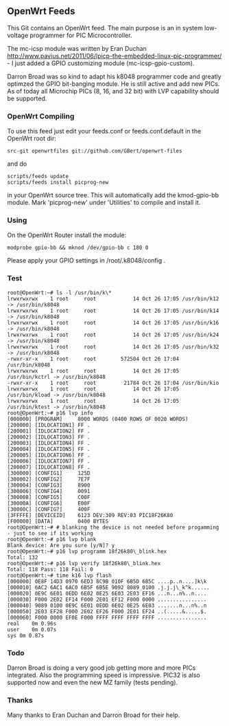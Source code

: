 ## OpenWrt Feeds

This Git contains an OpenWrt feed. The main purpose is an in system low-voltage programmer for PIC Microcontroller.

The mc-icsp module was written by Eran Duchan http://www.pavius.net/2011/06/lpicp-the-embedded-linux-pic-programmer/ -
I just added a GPIO customizing module (mc-icsp-gpio-custom).

Darron Broad was so kind to adapt his k8048 programmer code and greatly optimzed the GPIO bit-banging module. He is still
active and add new PICs. As of today all Microchip PICs (8, 16, and 32 bit) with LVP capability should be supported.

### OpenWrt Compiling

To use this feed just edit your feeds.conf or feeds.conf.default in the OpenWrt root dir:

<pre><code>src-git openwrtfiles git://github.com/GBert/openwrt-files</pre></code>
and do
<pre><code>scripts/feeds update
scripts/feeds install picprog-new</pre></code>
in your OpenWrt source tree. This will automatically add the kmod-gpio-bb module.
Mark 'picprog-new' under 'Utilities' to compile and install it.

### Using
On the OpenWrt Router install the module:
<pre><code>modprobe gpio-bb && mknod /dev/gpio-bb c 180 0</pre></code>
Please apply your GPIO settings in /root/.k8048/config .
### Test
<pre><code>root@OpenWrt:~# ls -l /usr/bin/k\*
lrwxrwxrwx    1 root     root            14 Oct 26 17:05 /usr/bin/k12 -> /usr/bin/k8048
lrwxrwxrwx    1 root     root            14 Oct 26 17:05 /usr/bin/k14 -> /usr/bin/k8048
lrwxrwxrwx    1 root     root            14 Oct 26 17:05 /usr/bin/k16 -> /usr/bin/k8048
lrwxrwxrwx    1 root     root            14 Oct 26 17:05 /usr/bin/k24 -> /usr/bin/k8048
lrwxrwxrwx    1 root     root            14 Oct 26 17:05 /usr/bin/k32 -> /usr/bin/k8048
-rwxr-xr-x    1 root     root        572504 Oct 26 17:04 /usr/bin/k8048
lrwxrwxrwx    1 root     root            14 Oct 26 17:05 /usr/bin/kctrl -> /usr/bin/k8048
-rwxr-xr-x    1 root     root         21784 Oct 26 17:04 /usr/bin/kio
lrwxrwxrwx    1 root     root            14 Oct 26 17:05 /usr/bin/kload -> /usr/bin/k8048
lrwxrwxrwx    1 root     root            14 Oct 26 17:05 /usr/bin/ktest -> /usr/bin/k8048
root@OpenWrt:~# p16 lvp info
[000000] [PROGRAM]     8000 WORDS (0400 ROWS OF 0020 WORDS)
[200000] [IDLOCATION1] FF .
[200001] [IDLOCATION2] FF .
[200002] [IDLOCATION3] FF .
[200003] [IDLOCATION4] FF .
[200004] [IDLOCATION5] FF .
[200005] [IDLOCATION6] FF .
[200006] [IDLOCATION7] FF .
[200007] [IDLOCATION8] FF .
[300000] [CONFIG1]     125D
[300002] [CONFIG2]     7E7F
[300004] [CONFIG3]     8900
[300006] [CONFIG4]     0091
[300008] [CONFIG5]     C00F
[30000A] [CONFIG6]     E00F
[30000C] [CONFIG7]     400F
[3FFFFE] [DEVICEID]    6123 DEV:309 REV:03 PIC18F26K80
[F00000] [DATA]	       0400 BYTES
root@OpenWrt:~# # blanking the device is not needed before progamming - just to see if its working
root@OpenWrt:~# p16 lvp blank
Blank device: Are you sure [y/N]? y
root@OpenWrt:~# p16 lvp programm 18f26k80\_blink.hex 
Total: 132
root@OpenWrt:~# p16 lvp verify 18f26k80\_blink.hex 
Total: 118 Pass: 118 Fail: 0
root@OpenWrt:~# time k16 lvp flash
[000000] 0E8F 14D3 0970 6ED3 8C9B 010F 6B5D 6B5C ....p..n....]k\k
[000010] 6AC2 6AC1 6AC0 6B5F 6B5E 9092 8089 0100 .j.j.j\_k^k......
[000020] 0E9C 6E01 0EDD 6E02 0E25 6E03 2E03 EF16 ...n...n%..n....
[000030] F000 2E02 EF14 F000 2E01 EF12 F000 0000 ................
[000040] 9089 0100 0E9C 6E01 0EDD 6E02 0E25 6E03 .......n...n%..n
[000050] 2E03 EF28 F000 2E02 EF26 F000 2E01 EF24 ..(.....&.....$.
[000060] F000 0000 EF0E F000 FFFF FFFF FFFF FFFF ................
real	0m 0.96s
user	0m 0.07s
sys	0m 0.87s
</pre></code>

### Todo

Darron Broad is doing a very good job getting more and more PICs integrated. Also the programming speed is impressive.
PIC32 is also supported now and even the new MZ family (tests pending).
 
### Thanks

Many thanks to Eran Duchan and Darron Broad for their help.
